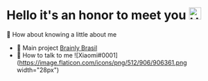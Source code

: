 # Hello it's an honor to meet you <img src="https://i.pinimg.com/originals/86/9e/7b/869e7bf9d1fd29adbe4190ac4168d709.gif" width="28px" alt="Hello">
💌 How about knowing a little about me

- 🔨 Main project [Brainly Brasil](https://discord.com/invite/brainly)
- 🍃 How to talk to me ![Xiaomi#0001](https://image.flaticon.com/icons/png/512/906/906361.png width="28px")
